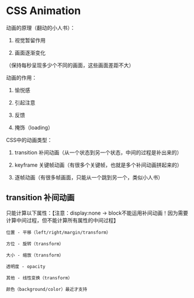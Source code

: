 # CSS Animation

动画的原理（翻动的小人书）：

1. 视觉暂留作用

2. 画面逐渐变化

（保持每秒呈现多少个不同的画面，这些画面差距不大）

动画的作用：

1. 愉悦感

2. 引起注意

3. 反馈

4. 掩饰（loading）

CSS中的动画类型：

1. transition 补间动画（从一个状态到另一个状态，中间的过程是补出来的）

2. keyframe 关键帧动画（有很多个关键帧，也就是多个补间动画拼起来的）

3. 逐帧动画（有很多帧画面，只能从一个跳到另一个，类似小人书）

## transition 补间动画

只能计算以下属性：【注意：display:none -> block不能运用补间动画！因为需要计算中间过程，但不能计算所有属性的中间过程】

	位置 - 平移（left/right/margin/transform）

	方位 - 旋转（transform）

	大小 - 缩放（transform）

	透明度 - opacity

	其他 - 线性变换（transform）

	颜色（background/color）最近才支持


